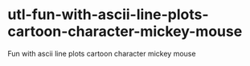 # utl-fun-with-ascii-line-plots-cartoon-character-mickey-mouse
Fun with ascii line plots cartoon character mickey mouse
